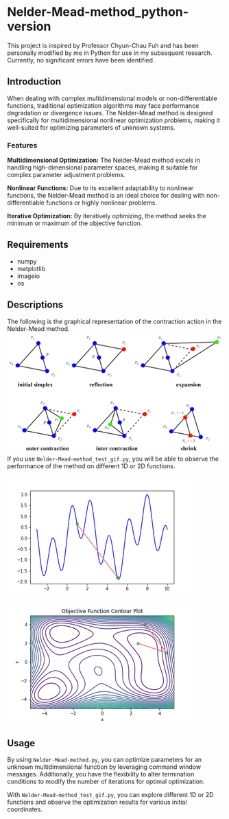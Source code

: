 # Nelder-Mead-method_python-version
This project is inspired by Professor Chyun-Chau Fuh and has been personally modified by me in Python for use in my subsequent research. Currently, no significant errors have been identified.
## Introduction
When dealing with complex multidimensional models or non-differentiable functions, traditional optimization algorithms may face performance degradation or divergence issues. The Nelder-Mead method is designed specifically for multidimensional nonlinear optimization problems, making it well-suited for optimizing parameters of unknown systems.
### Features
**Multidimensional Optimization:** The Nelder-Mead method excels in handling high-dimensional parameter spaces, making it suitable for complex parameter adjustment problems.

**Nonlinear Functions:** Due to its excellent adaptability to nonlinear functions, the Nelder-Mead method is an ideal choice for dealing with non-differentiable functions or highly nonlinear problems.

**Iterative Optimization:** By iteratively optimizing, the method seeks the minimum or maximum of the objective function.
## Requirements
* numpy
* matplotlib
* imageio
* os
## Descriptions
The following is the graphical representation of the contraction action in the Nelder-Mead method.
![Graphic Representation of the Nelder-Mead method](https://github.com/yahfou/Nelder-Mead-method_python-version/blob/main/Graphic%20Representation%20of%20the%20Nelder-Mead%20method.png)
If you use ```Nelder-Mead-method_test_gif.py```, you will be able to observe the performance of the method on different 1D or 2D functions.

![1D_iteration_result](test_sample/1D_iteration_result.gif)
![2D_iteration_result](test_sample/2D_iteration_result.gif)

## Usage
By using ```Nelder-Mead-method.py```, you can optimize parameters for an unknown multidimensional function by leveraging command window messages. Additionally, you have the flexibility to alter termination conditions to modify the number of iterations for optimal optimization.

With ```Nelder-Mead-method_test_gif.py```, you can explore different 1D or 2D functions and observe the optimization results for various initial coordinates.
